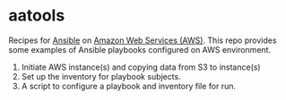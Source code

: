 # aatools

Recipes for [Ansible](https://www.ansible.com/) on [Amazon Web Services (AWS)](https://aws.amazon.com/). This repo provides some examples of Ansible playbooks configured on AWS environment.


1. Initiate AWS instance(s) and copying data from S3 to instance(s)
2. Set up the inventory for playbook subjects. 
3. A script to configure a playbook and inventory file for run.




